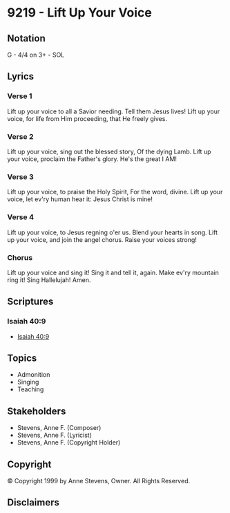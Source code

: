 # 9219 - Lift Up Your Voice

## Notation

G - 4/4 on 3+ - SOL

## Lyrics

### Verse 1

Lift up your voice to all a Savior needing. Tell them Jesus lives! Lift up your voice, for life from Him proceeding, that He freely gives.

### Verse 2

Lift up your voice, sing out the blessed story, Of the dying Lamb. Lift up your voice, proclaim the Father's glory. He's the great I AM!

### Verse 3

Lift up your voice, to praise the Holy Spirit, For the word, divine. Lift up your voice, let ev'ry human hear it: Jesus Christ is mine!

### Verse 4

Lift up your voice, to Jesus regning o'er us. Blend your hearts in song. Lift up your voice, and join the angel chorus. Raise your voices strong!

### Chorus

Lift up your voice and sing it! Sing it and tell it, again. Make ev'ry mountain ring it! Sing Hallelujah! Amen.


## Scriptures

### Isaiah 40:9

- [Isaiah 40:9](https://www.biblegateway.com/passage/?search=Isaiah%2040%3A9)


## Topics

- Admonition
- Singing
- Teaching

## Stakeholders

- Stevens, Anne F. (Composer)
- Stevens, Anne F. (Lyricist)
- Stevens, Anne F. (Copyright Holder)

## Copyright

© Copyright 1999 by Anne Stevens, Owner. All Rights Reserved.


## Disclaimers


